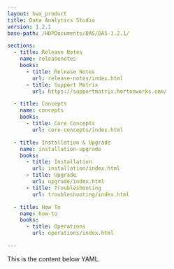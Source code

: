 ```yaml
---
layout: hwx_product
title: Data Analytics Studio
version: 1.2.1
base-path: /HDPDocuments/DAS/DAS-1.2.1/

sections:
  - title: Release Notes
    name: releasenotes
    books:
      - title: Release Notes
        url: release-notes/index.html
      - title: Support Matrix
        url: https://supportmatrix.hortonworks.com/

  - title: Concepts
    name: concepts
    books:
      - title: Core Concepts
        url: core-concepts/index.html

  - title: Installation & Upgrade
    name: installation-upgrade
    books:
      - title: Installation
        url: installation/index.html
      - title: Upgrade
        url: upgrade/index.html
      - title: Troubleshooting
        url: troubleshooting/index.html

  - title: How To
    name: how-to
    books:
      - title: Operations
        url: operations/index.html

---
```


This is the content below YAML.
